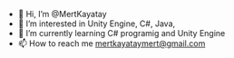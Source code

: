 - 👋 Hi, I’m @MertKayatay
- 👀 I’m interested in Unity Engine, C#, Java, 
- 🌱 I’m currently learning C# programig and Unity Engine
- 📫 How to reach me mertkayataymert@gmail.com

<!---

--->
